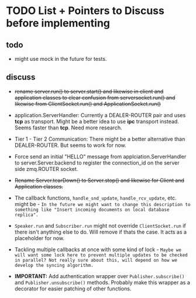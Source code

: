 TODO List + Pointers to Discuss before implementing
===================================================

todo
----

* might use mock in the future for tests.

discuss
-------

* ~~rename server.run() to server.start() and likewise in client and
  application classes to clear confusion from serversocket.run() and
  likewise from ClientSocket.run() and ApplicationSocket.run()~~

* application.ServerHandler: Currently a DEALER-ROUTER pair and uses
  __tcp__ as transport. Might be a better idea to use __ipc__
  transport instead. Seems faster than __tcp__. Need more research.

* Tier 1 - Tier 2 Communication: There might be a better alternative
  than DEALER-ROUTER. But seems to work for now.

* Force send an initial "HELLO" message from applciation.ServerHandler
  to server.Server.backend to register the connection_id on the server
  side zmq.ROUTER socket.

* ~~Rename Server.tearDown() to Server.stop() and likewise for Client
  and Application classes.~~

*  The callback functions, `handle_snd_update`, `handle_rcv_update`,
   etc. might be - `In the future we might want to change this
   description to something like "Insert incoming documents on local
   database replica".`

* `Speaker.run` and `Subscriber.run` might not override
  `ClientSocket.run` if there isn't anything else to do. Will remove
  if thats the case. It acts as a placeholder for now.

* Tackling multiple callbacks at once with some kind of lock - `Maybe
  we will want some lock here to prevent multiple updates to be
  checked in parallel? Not really sure about this, will depend on how
  we develop the syncing algorithm.`

* __IMPORTANT:__ Add authentication wrapper over `Publisher.subscribe()` and
  `Publisher.unsubscribe()` methods. Probably make this wrapper as a
  decorator for easier patching of other functions.
